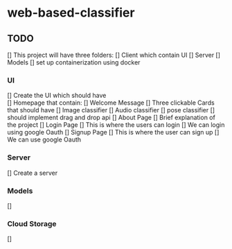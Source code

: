 # web-based-classifier


## TODO

[] This project will have three folders:
  [] Client which contain UI
  [] Server 
  [] Models
[] set up containerization using docker

### UI
[] Create the UI which should have<br>
  [] Homepage that contain:
    [] Welcome Message
    [] Three clickable Cards that should have
       [] Image classifier
       [] Audio classifier
       [] pose classifier
    [] should implement drag and drop api
  [] About Page
    [] Brief explanation of the project
  [] Login Page
     [] This is where the users can login
     [] We can login using google Oauth
  [] Signup Page
     [] This is where the user can sign up
     [] We can use google Oauth 

### Server
[] Create a server 


### Models
[]

### Cloud Storage
[] 